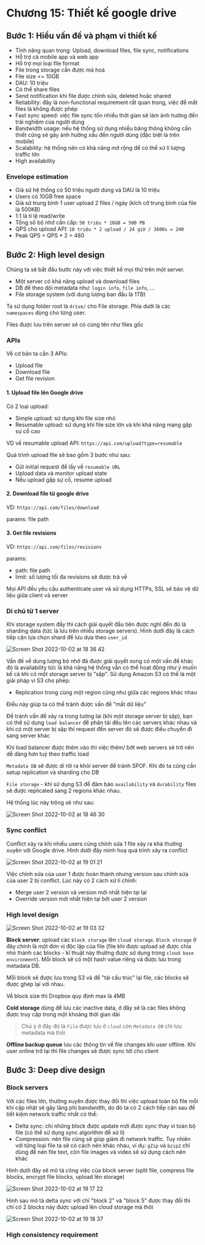 # Chương 15: Thiết kế google drive

## Bước 1: Hiểu vấn đề và phạm vi thiết kế

- Tính năng quan trọng: Upload, download files, file sync, notifications
- Hỗ trợ cả mobile app và web app
- Hỗ trợ mọi loại file format
- File trong storage cần được mã hoá
- File size <= 10GB
- DAU: 10 triệu
- Có thể share files
- Send notification khi file được chỉnh sửa, deleted hoặc shared
- Reliability: đây là non-functional requirement rất quan trọng, việc để mất files là không được phép
- Fast sync speed: việc file sync tốn nhiều thời gian sẽ làm ảnh hưởng đến trải nghiệm của người dùng
- Bandwidth usage: nếu hệ thống sử dụng nhiều băng thông không cần thiết cũng sẽ gây ảnh hưởng xấu đến người dùng (đặc biệt là trên mobile)
- Scalability: hệ thống nên có khả năng mở rộng để có thể xử lí lượng traffic lớn
- High availability

### Envelope estimation

- Giả sử hệ thống có 50 triệu người dùng và DAU là 10 triệu
- Users có 10GB free space
- Giả sử trung bình 1 user upload 2 files / ngày (kích cỡ trung bình của file là 500KB)
- 1:1 là tỉ lệ read/write
- Tổng số bộ nhớ cần cấp: `50 triệu * 10GB = 500 PB`
- QPS cho upload API: `10 triệu * 2 upload / 24 giờ / 3600s = 240`
- Peak QPS = QPS * 2 = 480

## Bước 2: High level design

Chúng ta sẽ bắt đầu bước này với việc thiết kế mọi thứ trên một server.

- Một server có khả năng upload và download files
- DB để theo dõi metadata như: `login info`, `file info`, ...
- File storage system (với dung lượng ban đầu là 1TB)

Ta sử dụng folder root là `drive/` cho File storage. Phía dưới là các `namespaces` dùng cho từng user.

Files được lưu trên server sẽ có cùng tên như files gốc

### APIs

Về cơ bản ta cần 3 APIs:

- Upload file
- Download file
- Get file revision

#### 1. Upload file lên Google drive

Có 2 loại upload:

- Simple upload: sử dụng khi file size nhỏ
- Resumable upload: sử dụng khi file size lớn và khi khả năng mạng gặp sự cố cao

VD về resumable upload API: `https://api.com/upload?type=resumable`

Quá trình upload file sẽ bao gồm 3 bước như sau:

- Gửi initial request để lấy về `resumable URL`
- Upload data và monitor upload state
- Nếu upload gặp sự cố, resume upload

#### 2. Download file từ google drive

VD: `https://api.com/files/download`

params: file path

#### 3. Get file revisions

VD: `https://api.com/files/revisions`

params:

- path: file path
- limit: số lượng tối đa revisions sẽ được trả về

Mọi API đều yêu cầu authenticate user và sử dụng HTTPs, SSL sẽ bảo vệ dữ liệu giữa client và server

### Di chú từ 1 server

Khi storage system đầy thì cách giải quyết đầu tiên được nghĩ đến đó là sharding data (tức là lưu trên nhiều storage servers). Hình dưới đây là cách tiếp cận lựa chọn shard để lưu dựa theo `user_id`

![Screen Shot 2022-10-02 at 18 36 42](https://user-images.githubusercontent.com/15076665/193447788-8b48a7a2-a7c4-452b-9b50-af72e7c8a317.png)

Vấn đề về dung lượng bộ nhớ đã được giải quyết xong có một vấn đề khác đó là availability tức là khả năng hệ thống vẫn có thể hoạt động như ý muốn kể cả khi có một storage server bị "sập". Sử dụng Amazon S3 có thể là một giải pháp vì S3 cho phép:

- Replication trong cùng một region cũng như giữa các regions khác nhau

Điều này giúp ta có thể tránh được vấn đề "mất dữ liệu"

Để tránh vấn đề xảy ra trong tương lai (khi một storage server bị sập), bạn có thể sử dụng `load balancer` để phân tải đều lên các servers khác nhau và khi có một server bị sập thì request đến server đó sẽ được điều chuyển đi sang server khác

Khi load balancer được thêm vào thì việc thêm/ bớt web servers sẽ trở nên dễ dàng hơn tuỳ theo traffic load

`Metadata DB` sẽ được di rời ra khỏi server để tránh SPOF. Khi đó ta cũng cần setup replication và sharding cho DB

`File storage` - khi sử dụng S3 để đảm bảo `availability` và `durability` files sẽ được replicated sang 2 regions khác nhau.

Hệ thống lúc này trông sẽ như sau:

![Screen Shot 2022-10-02 at 18 46 30](https://user-images.githubusercontent.com/15076665/193448097-d862dd07-43e8-40bf-9e4d-47f29f03275c.png)

### Sync conflict

Conflict xảy ra khi nhiều users cùng chỉnh sửa 1 file xảy ra khá thường xuyên với Google drive. Hình dưới đây minh hoạ quá trình xảy ra conflict

![Screen Shot 2022-10-02 at 19 01 21](https://user-images.githubusercontent.com/15076665/193448582-eadc93cf-1eef-4250-b054-4c04520ee168.png)

Việc chỉnh sửa của user 1 được hoàn thành nhưng version sau chỉnh sửa của user 2 bị conflict. Lúc này có 2 cách xử lí chính:

- Merge user 2 version và version mới nhất hiện tại lại
- Override version mới nhất hiện tại bởi user 2 version

### High level design

![Screen Shot 2022-10-02 at 19 03 32](https://user-images.githubusercontent.com/15076665/193448672-c66bb5db-2d7c-44d2-98e8-7f19c01ff9bd.png)

**Block server**: upload các `block storage` lên `cloud storage`. `Block storage` ở đây chính là một đơn vị độc lập của file (file khi được upload sẽ được chia nhỏ thành các blocks - kĩ thuật này thường được sử dụng trong `cloud base environment`). Mỗi block sẽ có một hash value riêng và được lưu trong metadata DB.

Mỗi block sẽ được lưu trong S3 và để "tái cấu trúc" lại file, các blocks sẽ được ghép lại với nhau.

Về block size thì Dropbox quy định max là 4MB

**Cold storage** dùng để lưu các inactive data, ở đây sẽ là các files không được truy cập trong một khoảng thời gian dài

> Chú ý ở đây đó là `File` được lưu ở `cloud` còn `Metadata DB` chỉ lưu metadata mà thôi

**Offline backup queue** lưu các thông tin về file changes khi user offline. Khi user online trở lại thì file changes sẽ được sync tới cho client

## Bước 3: Deep dive design

### Block servers

Với các files lớn, thường xuyên được thay đổi thì việc upload toàn bộ file mỗi khi cập nhật sẽ gây lãng phí bandwidth, do đó ta có 2 cách tiếp cận sau để tiết kiệm network traffic nhất có thể:

- Delta sync: chỉ những block được update mới được sync thay vì toàn bộ file (có thể sử dụng sync algorithm để xử lí)
- Compression: nén file cũng sẽ giúp giảm đi network traffic. Tuy nhiên với từng loại file ta sẽ có cách nén khác nhau, ví dụ: `gZip` và `bzip2` chỉ dùng để nén file text, còn file images và video sẽ sử dụng cách nén khác

Hình dưới đây sẽ mô tả công việc của block server (split file, compress file blocks, encrypt file blocks, upload lên storage)

![Screen Shot 2022-10-02 at 19 17 22](https://user-images.githubusercontent.com/15076665/193449166-1c08a45c-4d8f-4097-94c8-fe1af37a2b32.png)

Hình sau mô tả delta sync với chỉ "block 2" và "block 5" được thay đổi thì chỉ có 2 blocks này được upload lên cloud storage mà thôi

![Screen Shot 2022-10-02 at 19 18 37](https://user-images.githubusercontent.com/15076665/193449221-b14e7ecc-dae2-4d94-8aa4-db33b449a35b.png)

### High consistency requirement
